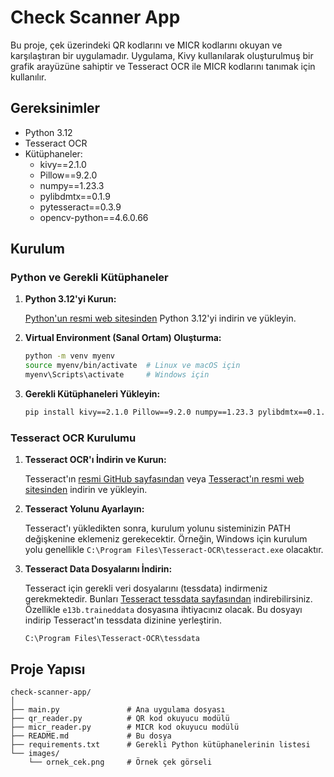 # Check Scanner App

Bu proje, çek üzerindeki QR kodlarını ve MICR kodlarını okuyan ve karşılaştıran bir uygulamadır. Uygulama, Kivy kullanılarak oluşturulmuş bir grafik arayüzüne sahiptir ve Tesseract OCR ile MICR kodlarını tanımak için kullanılır.

## Gereksinimler

- Python 3.12
- Tesseract OCR
- Kütüphaneler:
  - kivy==2.1.0
  - Pillow==9.2.0
  - numpy==1.23.3
  - pylibdmtx==0.1.9
  - pytesseract==0.3.9
  - opencv-python==4.6.0.66

## Kurulum

### Python ve Gerekli Kütüphaneler

1. **Python 3.12'yi Kurun:**

    [Python'un resmi web sitesinden](https://www.python.org/downloads/) Python 3.12'yi indirin ve yükleyin.

2. **Virtual Environment (Sanal Ortam) Oluşturma:**

    ```bash
    python -m venv myenv
    source myenv/bin/activate  # Linux ve macOS için
    myenv\Scripts\activate     # Windows için
    ```

3. **Gerekli Kütüphaneleri Yükleyin:**

    ```bash
    pip install kivy==2.1.0 Pillow==9.2.0 numpy==1.23.3 pylibdmtx==0.1.9 pytesseract==0.3.9 opencv-python==4.6.0.66
    ```

### Tesseract OCR Kurulumu

1. **Tesseract OCR'ı İndirin ve Kurun:**

    Tesseract'ın [resmi GitHub sayfasından](https://github.com/tesseract-ocr/tesseract) veya [Tesseract'ın resmi web sitesinden](https://tesseract-ocr.github.io/tessdoc/Downloads.html) indirin ve yükleyin.

2. **Tesseract Yolunu Ayarlayın:**

    Tesseract'ı yükledikten sonra, kurulum yolunu sisteminizin PATH değişkenine eklemeniz gerekecektir. Örneğin, Windows için kurulum yolu genellikle `C:\Program Files\Tesseract-OCR\tesseract.exe` olacaktır.

3. **Tesseract Data Dosyalarını İndirin:**

    Tesseract için gerekli veri dosyalarını (tessdata) indirmeniz gerekmektedir. Bunları [Tesseract tessdata sayfasından](https://github.com/tesseract-ocr/tessdata) indirebilirsiniz. Özellikle `e13b.traineddata` dosyasına ihtiyacınız olacak. Bu dosyayı indirip Tesseract'ın tessdata dizinine yerleştirin.

    ```plaintext
    C:\Program Files\Tesseract-OCR\tessdata
    ```

## Proje Yapısı

```plaintext
check-scanner-app/
│
├── main.py               # Ana uygulama dosyası
├── qr_reader.py          # QR kod okuyucu modülü
├── micr_reader.py        # MICR kod okuyucu modülü
├── README.md             # Bu dosya
├── requirements.txt      # Gerekli Python kütüphanelerinin listesi
└── images/
    └── ornek_cek.png     # Örnek çek görseli
